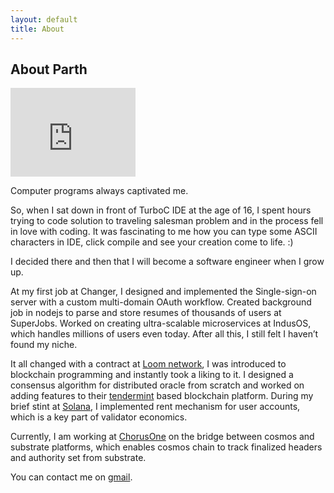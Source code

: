 ```yaml
---
layout: default
title: About
---
```

## About Parth
<iframe src="https://githubbadge.appspot.com/parthdesai?s=1&a=0" style="border: 0;height: 142px;width: 200px;overflow: hidden;" frameBorder="0"></iframe>

Computer programs always captivated me. 

So, when I sat down in front of TurboC IDE at the age of 16, I spent hours trying to code solution to traveling salesman problem and in the process fell in love with coding. It was fascinating to me how you can type some ASCII characters in IDE, click compile and see your creation come to life. :) 

I decided there and then that I will become a software engineer when I grow up. 

At my first job at Changer, I designed and implemented the Single-sign-on server with a custom multi-domain OAuth workflow. Created background job in nodejs to parse and store resumes of thousands of users at SuperJobs. Worked on creating ultra-scalable microservices at IndusOS, which handles millions of users even today. After all this, I still felt I haven’t found my niche. 

It all changed with a contract at [Loom network](https://loomx.io/), I was introduced to blockchain programming and instantly took a liking to it. I designed a consensus algorithm for distributed oracle from scratch and worked on adding features to their [tendermint](https://tendermint.com/) based blockchain platform. During my brief stint at [Solana](https://solana.com/), I implemented rent mechanism for user accounts, which is a key part of validator economics. 

Currently, I am working at [ChorusOne](https://chorus.one/) on the bridge between cosmos and substrate platforms, which enables cosmos chain to track finalized headers and authority set from substrate. 

You can contact me on [gmail](mailto:desaiparth08@gmail.com).
